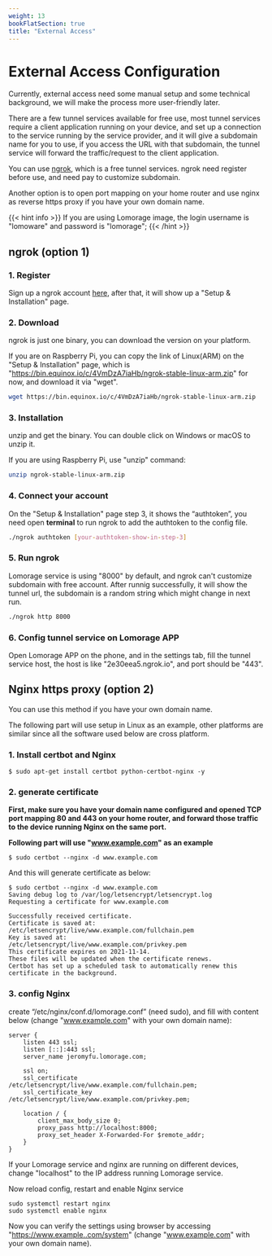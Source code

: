 ```yaml
---
weight: 13
bookFlatSection: true
title: "External Access"
---
```


# External Access Configuration

Currently, external access need some manual setup and some technical background, we will make the process more user-friendly later.

There are a few tunnel services available for free use, most tunnel services require a client application running on your device, and set up a connection to the service running by the service provider, and it will give a subdomain name for you to use, if you access the URL with that subdomain, the tunnel service will forward the traffic/request to the client application.

You can use [ngrok](https://ngrok.com), which is a free tunnel services. ngrok need register before use, and need pay to customize subdomain.

Another option is to open port mapping on your home router and use nginx as reverse https proxy if you have your own domain name.

{{< hint info >}}
If you are using Lomorage image, the login username is "lomoware" and password is "lomorage";
{{< /hint >}}

## ngrok (option 1)

### 1. Register

Sign up a ngrok account [here](https://dashboard.ngrok.com/signup), after that, it will show up a "Setup & Installation" page.

### 2. Download

ngrok is just one binary, you can download the version on your platform.

If you are on Raspberry Pi, you can copy the link of Linux(ARM) on the "Setup & Installation" page, which is "https://bin.equinox.io/c/4VmDzA7iaHb/ngrok-stable-linux-arm.zip" for now, and download it via "wget".

```bash
wget https://bin.equinox.io/c/4VmDzA7iaHb/ngrok-stable-linux-arm.zip
```

### 3. Installation

unzip and get the binary. You can double click on Windows or macOS to unzip it.

If you are using Raspberry Pi, use "unzip" command:

```bash
unzip ngrok-stable-linux-arm.zip
```

### 4. Connect your account

On the "Setup & Installation" page step 3, it shows the “authtoken”, you need open **terminal** to run ngrok to add the authtoken to the config file.

```bash
./ngrok authtoken [your-authtoken-show-in-step-3]
```

### 5. Run ngrok

Lomorage service is using "8000" by default, and ngrok can't customize subdomain with free account. After runnig successfully, it will show the tunnel url, the subdomain is a random string which might change in next run.

```bash
./ngrok http 8000
```

<script id="asciicast-265359" src="https://asciinema.org/a/265359.js" async></script>

### 6. Config tunnel service on Lomorage APP

Open Lomorage APP on the phone, and in the settings tab, fill the tunnel service host, the host is like "2e30eea5.ngrok.io", and port should be "443".

## Nginx https proxy (option 2)

You can use this method if you have your own domain name.

The following part will use setup in Linux as an example, other platforms are similar since all the software used below are cross platform.

### 1. Install certbot and Nginx

```
$ sudo apt-get install certbot python-certbot-nginx -y
```

### 2. generate certificate

**First, make sure you have your domain name configured and opened TCP port mapping 80 and 443 on your home router, and forward those traffic to the device running Nginx on the same port.**

**Following part will use "www.example.com" as an example**

```
$ sudo certbot --nginx -d www.example.com
```

And this will generate certificate as below:

```
$ sudo certbot --nginx -d www.example.com
Saving debug log to /var/log/letsencrypt/letsencrypt.log
Requesting a certificate for www.example.com

Successfully received certificate.
Certificate is saved at: /etc/letsencrypt/live/www.example.com/fullchain.pem
Key is saved at:         /etc/letsencrypt/live/www.example.com/privkey.pem
This certificate expires on 2021-11-14.
These files will be updated when the certificate renews.
Certbot has set up a scheduled task to automatically renew this certificate in the background.
```

### 3. config Nginx

create “/etc/nginx/conf.d/lomorage.conf” (need sudo), and fill with content below (change "www.example.com" with your own domain name):

```
server {
    listen 443 ssl;
    listen [::]:443 ssl;
    server_name jeromyfu.lomorage.com;

    ssl on;
    ssl_certificate /etc/letsencrypt/live/www.example.com/fullchain.pem;
    ssl_certificate_key /etc/letsencrypt/live/www.example.com/privkey.pem;

    location / {
        client_max_body_size 0;
        proxy_pass http://localhost:8000;
        proxy_set_header X-Forwarded-For $remote_addr;
    }
}
```

If your Lomorage service and nginx are running on different devices, change "localhost" to the IP address running Lomorage service.

Now reload config, restart and enable Nginx service

```
sudo systemctl restart nginx
sudo systemctl enable nginx
```

Now you can verify the settings using browser by accessing "https://www.example..com/system" (change "www.example.com" with your own domain name).
